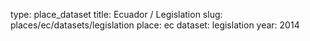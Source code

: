 type: place_dataset
title: Ecuador / Legislation
slug: places/ec/datasets/legislation
place: ec
dataset: legislation
year: 2014
